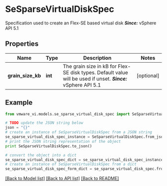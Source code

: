 # SeSparseVirtualDiskSpec

Specification used to create an Flex-SE based virtual disk  ***Since:*** vSphere API 5.1 

## Properties
Name | Type | Description | Notes
------------ | ------------- | ------------- | -------------
**grain_size_kb** | **int** | The grain size in kB for Flex-SE disk types.  Default value will be used if unset.  ***Since:*** vSphere API 5.1  | [optional] 

## Example

```python
from vmware_vi.models.se_sparse_virtual_disk_spec import SeSparseVirtualDiskSpec

# TODO update the JSON string below
json = "{}"
# create an instance of SeSparseVirtualDiskSpec from a JSON string
se_sparse_virtual_disk_spec_instance = SeSparseVirtualDiskSpec.from_json(json)
# print the JSON string representation of the object
print SeSparseVirtualDiskSpec.to_json()

# convert the object into a dict
se_sparse_virtual_disk_spec_dict = se_sparse_virtual_disk_spec_instance.to_dict()
# create an instance of SeSparseVirtualDiskSpec from a dict
se_sparse_virtual_disk_spec_form_dict = se_sparse_virtual_disk_spec.from_dict(se_sparse_virtual_disk_spec_dict)
```
[[Back to Model list]](../README.md#documentation-for-models) [[Back to API list]](../README.md#documentation-for-api-endpoints) [[Back to README]](../README.md)


